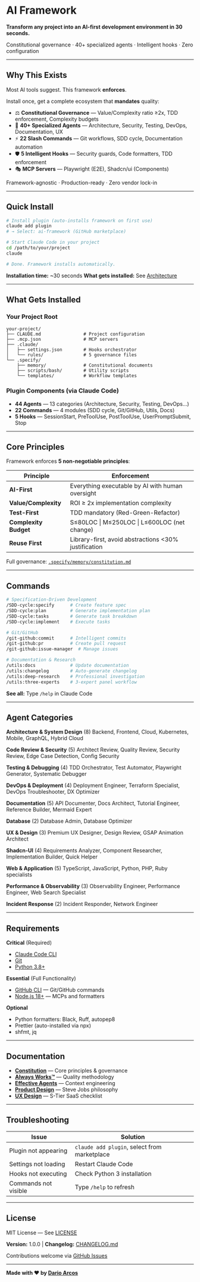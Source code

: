 # AI Framework

**Transform any project into an AI-first development environment in 30 seconds.**

Constitutional governance · 40+ specialized agents · Intelligent hooks · Zero configuration

---

## Why This Exists

Most AI tools suggest. This framework **enforces**.

Install once, get a complete ecosystem that **mandates** quality:

- ⚖️ **Constitutional Governance** — Value/Complexity ratio ≥2x, TDD enforcement, Complexity budgets
- 🤖 **40+ Specialized Agents** — Architecture, Security, Testing, DevOps, Documentation, UX
- ⚡ **22 Slash Commands** — Git workflows, SDD cycle, Documentation automation
- 🛡️ **5 Intelligent Hooks** — Security guards, Code formatters, TDD enforcement
- 🎭 **MCP Servers** — Playwright (E2E), Shadcn/ui (Components)

Framework-agnostic · Production-ready · Zero vendor lock-in

---

## Quick Install

```bash
# Install plugin (auto-installs framework on first use)
claude add plugin
# → Select: ai-framework (GitHub marketplace)

# Start Claude Code in your project
cd /path/to/your/project
claude

# Done. Framework installs automatically.
```

**Installation time:** ~30 seconds
**What gets installed:** See [Architecture](#architecture)

---

## What Gets Installed

### Your Project Root

```
your-project/
├── CLAUDE.md                # Project configuration
├── .mcp.json                # MCP servers
├── .claude/
│   ├── settings.json        # Hooks orchestrator
│   └── rules/               # 5 governance files
└── .specify/
    ├── memory/              # Constitutional documents
    ├── scripts/bash/        # Utility scripts
    └── templates/           # Workflow templates
```

### Plugin Components (via Claude Code)

- **44 Agents** — 13 categories (Architecture, Security, Testing, DevOps...)
- **22 Commands** — 4 modules (SDD cycle, Git/GitHub, Utils, Docs)
- **5 Hooks** — SessionStart, PreToolUse, PostToolUse, UserPromptSubmit, Stop

---

## Core Principles

Framework enforces **5 non-negotiable principles**:

| Principle             | Enforcement                                          |
| --------------------- | ---------------------------------------------------- |
| **AI-First**          | Everything executable by AI with human oversight     |
| **Value/Complexity**  | ROI ≥ 2x implementation complexity                   |
| **Test-First**        | TDD mandatory (Red-Green-Refactor)                   |
| **Complexity Budget** | S≤80LOC \| M≤250LOC \| L≤600LOC (net change)         |
| **Reuse First**       | Library-first, avoid abstractions <30% justification |

Full governance: [`.specify/memory/constitution.md`](template/.specify/memory/constitution.md)

---

## Commands

```bash
# Specification-Driven Development
/SDD-cycle:specify      # Create feature spec
/SDD-cycle:plan         # Generate implementation plan
/SDD-cycle:tasks        # Generate task breakdown
/SDD-cycle:implement    # Execute tasks

# Git/GitHub
/git-github:commit      # Intelligent commits
/git-github:pr          # Create pull request
/git-github:issue-manager  # Manage issues

# Documentation & Research
/utils:docs             # Update documentation
/utils:changelog        # Auto-generate changelog
/utils:deep-research    # Professional investigation
/utils:three-experts    # 3-expert panel workflow
```

**See all:** Type `/help` in Claude Code

---

## Agent Categories

**Architecture & System Design** (8)
Backend, Frontend, Cloud, Kubernetes, Mobile, GraphQL, Hybrid Cloud

**Code Review & Security** (5)
Architect Review, Quality Review, Security Review, Edge Case Detection, Config Security

**Testing & Debugging** (4)
TDD Orchestrator, Test Automator, Playwright Generator, Systematic Debugger

**DevOps & Deployment** (4)
Deployment Engineer, Terraform Specialist, DevOps Troubleshooter, DX Optimizer

**Documentation** (5)
API Documenter, Docs Architect, Tutorial Engineer, Reference Builder, Mermaid Expert

**Database** (2)
Database Admin, Database Optimizer

**UX & Design** (3)
Premium UX Designer, Design Review, GSAP Animation Architect

**Shadcn-UI** (4)
Requirements Analyzer, Component Researcher, Implementation Builder, Quick Helper

**Web & Application** (5)
TypeScript, JavaScript, Python, PHP, Ruby specialists

**Performance & Observability** (3)
Observability Engineer, Performance Engineer, Web Search Specialist

**Incident Response** (2)
Incident Responder, Network Engineer

---

## Requirements

**Critical** (Required)

- [Claude Code CLI](https://docs.anthropic.com/en/docs/claude-code/installation)
- [Git](https://git-scm.com/downloads)
- [Python 3.8+](https://www.python.org/downloads/)

**Essential** (Full Functionality)

- [GitHub CLI](https://cli.github.com/) — Git/GitHub commands
- [Node.js 18+](https://nodejs.org/) — MCPs and formatters

**Optional**

- Python formatters: Black, Ruff, autopep8
- Prettier (auto-installed via npx)
- shfmt, jq

---

## Documentation

- **[Constitution](template/.specify/memory/constitution.md)** — Core principles & governance
- **[Always Works™](template/.claude/rules/project-context.md)** — Quality methodology
- **[Effective Agents](template/.claude/rules/effective-agents-guide.md)** — Context engineering
- **[Product Design](template/.specify/memory/product-design-principles.md)** — Steve Jobs philosophy
- **[UX Design](template/.specify/memory/uix-design-principles.md)** — S-Tier SaaS checklist

---

## Troubleshooting

| Issue                | Solution                                     |
| -------------------- | -------------------------------------------- |
| Plugin not appearing | `claude add plugin`, select from marketplace |
| Settings not loading | Restart Claude Code                          |
| Hooks not executing  | Check Python 3 installation                  |
| Commands not visible | Type `/help` to refresh                      |

---

## License

MIT License — See [LICENSE](LICENSE)

**Version:** 1.0.0 | **Changelog:** [CHANGELOG.md](CHANGELOG.md)

Contributions welcome via [GitHub Issues](https://github.com/Dario-Arcos/ai-framework/issues)

---

**Made with ❤️ by [Dario Arcos](https://github.com/Dario-Arcos)**
